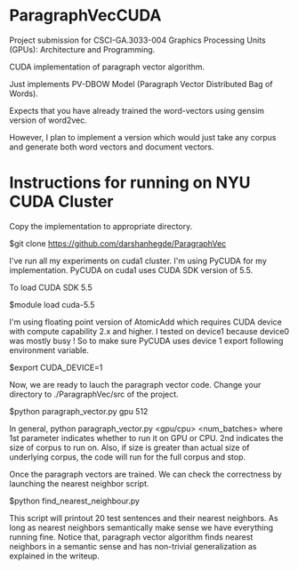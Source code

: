 ParagraphVecCUDA
================

Project submission for CSCI-GA.3033-004 Graphics Processing Units (GPUs): Architecture and Programming.

CUDA implementation of paragraph vector algorithm.

Just implements PV-DBOW Model (Paragraph Vector Distributed Bag of Words). 

Expects that you have already trained the word-vectors using gensim version of word2vec.

However, I plan to implement a version which would just take any corpus and generate both 
word vectors and document vectors.


Instructions for running on NYU CUDA Cluster
============================================

Copy the implementation to appropriate directory.

$git clone https://github.com/darshanhegde/ParagraphVec

I've run all my experiments on cuda1 cluster. I'm using PyCUDA for my implementation. 
PyCUDA on cuda1 uses CUDA SDK version of 5.5. 

To load CUDA SDK 5.5

$module load cuda-5.5

I'm using floating point version of AtomicAdd which requires CUDA device with compute capability 2.x and higher. 
I tested on device1 because device0 was mostly busy ! So to make sure PyCUDA uses device 1 export following environment variable.

$export CUDA_DEVICE=1

Now, we are ready to lauch the paragraph vector code. Change your directory to ./ParagraphVec/src of the project.

$python paragraph_vector.py gpu 512

In general, python paragraph_vector.py <gpu/cpu> <num_batches> where 1st parameter indicates whether to run it on GPU or CPU. 2nd indicates the size of corpus to run on.
Also, if size is greater than actual size of underlying corpus, the code will run for the full corpus and stop.

Once the paragraph vectors are trained. We can check the correctness by launching the nearest neighbor script.

$python find_nearest_neighbour.py

This script will printout 20 test sentences and their nearest neighbors. As long as nearest neighbors semantically make sense we have everything running fine. Notice that, paragraph vector algorithm finds nearest neighbors in a semantic sense and has non-trivial generalization as explained in the writeup. 




